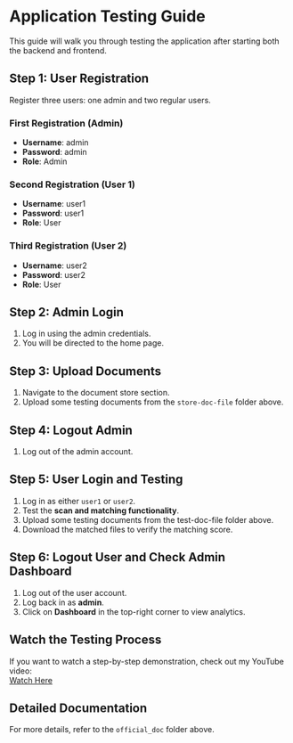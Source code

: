 # Application Testing Guide

This guide will walk you through testing the application after starting both the backend and frontend.

## Step 1: User Registration

Register three users: one admin and two regular users.

### First Registration (Admin)

- **Username**: admin
- **Password**: admin
- **Role**: Admin

### Second Registration (User 1)

- **Username**: user1
- **Password**: user1
- **Role**: User

### Third Registration (User 2)

- **Username**: user2
- **Password**: user2
- **Role**: User

## Step 2: Admin Login

1. Log in using the admin credentials.
2. You will be directed to the home page.

## Step 3: Upload Documents

1. Navigate to the document store section.
2. Upload some testing documents from the `store-doc-file` folder above.

## Step 4: Logout Admin

1. Log out of the admin account.

## Step 5: User Login and Testing

1. Log in as either `user1` or `user2`.
2. Test the **scan and matching functionality**.
3. Upload some testing documents from the test-doc-file folder above.
4. Download the matched files to verify the matching score.

## Step 6: Logout User and Check Admin Dashboard

1. Log out of the user account.
2. Log back in as **admin**.
3. Click on **Dashboard** in the top-right corner to view analytics.

## Watch the Testing Process

If you want to watch a step-by-step demonstration, check out my YouTube video:\
[Watch Here](https://youtu.be/BprCBUsasSY)

## Detailed Documentation

For more details, refer to the `official_doc` folder above.

